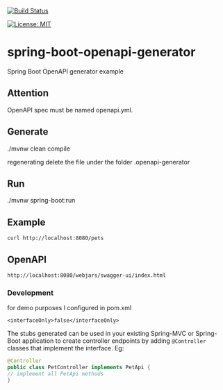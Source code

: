 [![Build Status](https://travis-ci.org/claudioaltamura/spring-boot-openapi-generator.svg?branch=master)](https://travis-ci.org/claudioaltamura/spring-boot-openapi-generator)

[![License: MIT](https://img.shields.io/badge/License-MIT-yellow.svg)](https://opensource.org/licenses/MIT)

# spring-boot-openapi-generator
Spring Boot OpenAPI generator example

## Attention

OpenAPI spec must be named openapi.yml.

## Generate
./mvnw clean compile

regenerating
delete the file under the folder .openapi-generator

## Run
./mvnw spring-boot:run

## Example

    curl http://localhost:8080/pets

## OpenAPI

    http://localhost:8080/webjars/swagger-ui/index.html

### Development

for demo purposes I configured in pom.xml

    <interfaceOnly>false</interfaceOnly>

The stubs generated can be used in your existing Spring-MVC or Spring-Boot application to create controller endpoints
by adding ```@Controller``` classes that implement the interface. Eg:
```java
@Controller
public class PetController implements PetApi {
// implement all PetApi methods
}
```